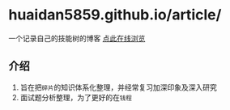 # huaidan5859.github.io/article/
一个记录自己的技能树的博客
[点此在线浏览](https://huaidan5859.github.io/article/)

## 介绍
1. 旨在把`碎片`的知识体系化整理，并经常复习加深印象及深入研究
2. 面试题分析整理，为了更好的在`钱程`
